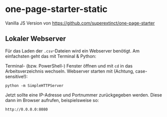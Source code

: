 # one-page-starter-static

Vanilla JS Version von https://github.com/superextinct/one-page-starter

## Lokaler Webserver
Für das Laden der `.csv`-Dateien wird ein Webserver benötigt. Am einfachsten geht das mit Terminal & Python:

Terminal- (bzw. PowerShell-) Fenster öffnen und mit `cd` in das Arbeitsverzeichnis wechseln. Webserver starten mit (Achtung, case-sensitive!):

```python -m SimpleHTTPServer```

Jetzt sollte eine IP-Adresse und Portnummer zurückgegeben werden. Diese dann im Browser aufrufen, beispielsweise so:

```http://0.0.0.0:8080```
